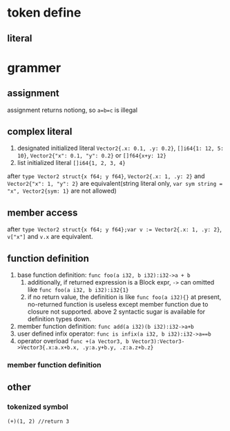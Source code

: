 
# token define

## literal


# grammer

## assignment

assignment returns notiong, so `a=b=c` is illegal

## complex literal

1. designated initialized literal
   `Vector2{.x: 0.1, .y: 0.2}`, `[]i64{1: 12, 5: 10}`, `Vector2{"x": 0.1, "y": 0.2}` or `[]f64{x+y: 12}`
2. list initialized literal
   `[]i64{1, 2, 3, 4}`

after `type Vector2 struct{x f64; y f64}`, `Vector2{.x: 1, .y: 2}` and `Vector2{"x": 1, "y": 2}` are equivalent(string literal only, `var sym string = "x", Vector2{sym: 1}` are not allowed)

## member access

after `type Vector2 struct{x f64; y f64};var v := Vector2{.x: 1, .y: 2}`, `v["x"]` and `v.x` are equivalent.

## function definition

1. base function definition:
   `func foo(a i32, b i32):i32->a + b`
   1. additionally, if returned expression is a Block expr, `->` can omitted like
      `func foo(a i32, b i32):i32{1}`
   2. if no return value, the definition is like
      `func foo(a i32){}` 
      at present, no-returned function is useless except member function due to closure not supported.
   above 2 syntactic sugar is available for definition types down.
2. member function definition:
   `func add(a i32)(b i32):i32->a+b`
3. user defined infix operator:
   `func is infix(a i32, b i32):i32->a==b`
4. operator overload
   `func +(a Vector3, b Vector3):Vector3->Vector3{.x:a.x+b.x, .y:a.y+b.y, .z:a.z+b.z}`

### member function definition

## other

### tokenized symbol

`(+)(1, 2) //return 3`